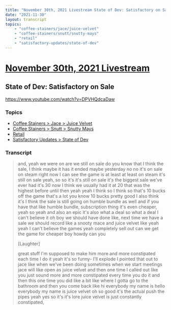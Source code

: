 ```yaml
---
title: "November 30th, 2021 Livestream State of Dev: Satisfactory on Sale"
date: "2021-11-30"
layout: transcript
topics:
    - "coffee-stainers/jace/juice-velvet"
    - "coffee-stainers/snutt/snutty-mays"
    - "retail"
    - "satisfactory-updates/state-of-dev"
---
```

# [November 30th, 2021 Livestream](../2021-11-30.md)
## State of Dev: Satisfactory on Sale
https://www.youtube.com/watch?v=DPVHQdcaDaw

### Topics
* [Coffee Stainers > Jace > Juice Velvet](../topics/coffee-stainers/jace/juice-velvet.md)
* [Coffee Stainers > Snutt > Snutty Mays](../topics/coffee-stainers/snutt/snutty-mays.md)
* [Retail](../topics/retail.md)
* [Satisfactory Updates > State of Dev](../topics/satisfactory-updates/state-of-dev.md)

### Transcript

> and, yeah we were on are we still on sale do you know that I think the sale, I think maybe it has it ended maybe yesterday no no it's on sale on steam right now I can see the game is at least at least on steam it's still on sale yeah, so so it's it's still on sale it's the biggest sale we've ever had it's 30 now I think we usually had it at 20 that was the highest before until then yeah yeah I think so I think so that's 10 bucks off the game that's a lot you know 10 bucks pretty good I also think it's I think the sale is still going on humble bundle as well and if you have that like humble bundle, subscription thing it's even cheaper, yeah so yeah and also an epic it's also what a deal so what a deal I can't believe it oh boy we should have done like, next time we have a sale we should record like a snooty mace and juice velvet like yeah yeah I can't believe the games yeah completely sell out can we get the game for cheaper boy howdy can you
>
> [Laughter]
>
> great stuff I'm supposed to make him more and more constipated each time I do it yeah it's so funny- I'll explode I pointed that out to jace like when we've been doing sometimes when we start meetings jace will like open as juice velvet and then one time I called out like you just sound more and more constipated every time you do it and then this one time you did like a bit like where I gotta go to the bathroom and then you come back like hi everybody my name is hello everybody my name is juice velvet oh so good it's the actual push the pipes yeah yes so it's it's lore juice velvet is just constantly constipated,
